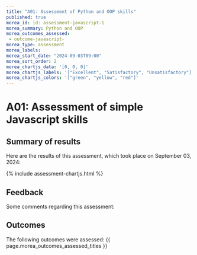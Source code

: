 ```yaml
---
title: "A01: Assessment of Python and OOP skills"
published: true
morea_id: id: assessment-javascript-1
morea_summary: Python and OOP
morea_outcomes_assessed:
 - outcome-javascript-
morea_type: assessment
morea_labels:
morea_start_date: "2024-09-03T09:00"
morea_sort_order: 2
morea_chartjs_data: '[0, 0, 0]'
morea_chartjs_labels: '["Excellent", "Satisfactory", "Unsatisfactory"]'
morea_chartjs_colors: '["green", "yellow", "red"]'
---
```

# A01: Assessment of simple Javascript skills

## Summary of results

Here are the results of this assessment, which took place on September 03, 2024:

{%  include assessment-chartjs.html  %}

## Feedback

Some comments regarding this assessment:


## Outcomes

The following outcomes were assessed: {{ page.morea_outcomes_assessed_titles }}


